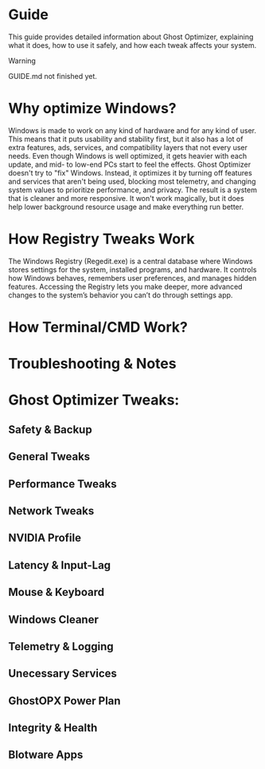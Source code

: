 # Guide
This guide provides detailed information about Ghost Optimizer, explaining what it does, how to use it safely, and how each tweak affects your system.

> [!WARNING]  
> GUIDE.md not finished yet.

# Why optimize Windows?
Windows is made to work on any kind of hardware and for any kind of user. This means that it puts usability and stability first, but it also has a lot of extra features, ads, services, and compatibility layers that not every user needs. Even though Windows is well optimized, it gets heavier with each update, and mid- to low-end PCs start to feel the effects. Ghost Optimizer doesn't try to "fix" Windows. Instead, it optimizes it by turning off features and services that aren't being used, blocking most telemetry, and changing system values to prioritize performance, and privacy. The result is a system that is cleaner and more responsive. It won't work magically, but it does help lower background resource usage and make everything run better.

# How Registry Tweaks Work
The Windows Registry (Regedit.exe) is a central database where Windows stores settings for the system, installed programs, and hardware. It controls how Windows behaves, remembers user preferences, and manages hidden features. Accessing the Registry lets you make deeper, more advanced changes to the system’s behavior you can’t do through settings app.

# How Terminal/CMD Work?


# Troubleshooting & Notes


# Ghost Optimizer Tweaks:

## Safety & Backup

## General Tweaks

## Performance Tweaks

## Network Tweaks

## NVIDIA Profile

## Latency & Input-Lag

## Mouse & Keyboard

## Windows Cleaner

## Telemetry & Logging

## Unecessary Services

## GhostOPX Power Plan

## Integrity & Health

## Blotware Apps